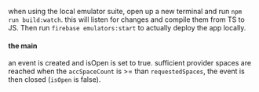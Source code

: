 when using the local emulator suite, open up a new terminal and run `npm run build:watch`. this will listen for changes and compile them from TS to JS. Then run `firebase emulators:start` to actually deploy the app locally. 


#### the main
an event is created and isOpen is set to true. sufficient provider spaces are reached when the `accSpaceCount` is >= than `requestedSpaces`, the event is then closed (`isOpen` is false). 
